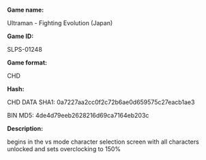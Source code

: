 ﻿**Game name:**

Ultraman - Fighting Evolution (Japan)

**Game ID:**

SLPS-01248

**Game format:**

CHD

**Hash:**

CHD DATA SHA1: 0a7227aa2cc0f2c72b6ae0d659575c27eacb1ae3

BIN MD5: 4de4d79eeb2628216d69ca7164eb203c

**Description:**

begins in the vs mode character selection screen with all characters unlocked and sets overclocking to 150%